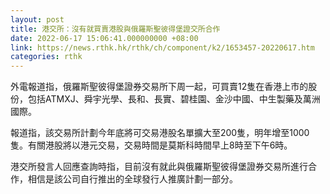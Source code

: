 ```yaml
---
layout: post
title: 港交所：沒有就買賣港股與俄羅斯聖彼得堡證交所合作
date: 2022-06-17 15:06:41.000000000 +08:00
link: https://news.rthk.hk/rthk/ch/component/k2/1653457-20220617.htm
categories: rthk
---
```


外電報道指，俄羅斯聖彼得堡證券交易所下周一起，可買賣12隻在香港上市的股份，包括ATMXJ、舜宇光學、長和、長實、碧桂園、金沙中國、中生製藥及萬洲國際。

報道指，該交易所計劃今年底將可交易港股名單擴大至200隻，明年增至1000隻。有關港股將以港元交易，交易時間是莫斯科時間早上8時至下午6時。

港交所發言人回應查詢時指，目前沒有就此與俄羅斯聖彼得堡證券交易所進行合作，相信是該公司自行推出的全球發行人推廣計劃一部分。

